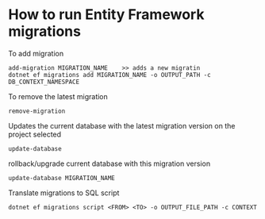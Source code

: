 # How to run Entity Framework migrations

To add migration
```
add-migration MIGRATION_NAME	>> adds a new migratin
dotnet ef migrations add MIGRATION_NAME -o OUTPUT_PATH -c DB_CONTEXT_NAMESPACE
```

To remove the latest migration
```
remove-migration
```

Updates the current database with the latest migration version on the project selected
```
update-database	
```

rollback/upgrade current database with this migration version
```
update-database MIGRATION_NAME
```

Translate migrations to SQL script
```
dotnet ef migrations script <FROM> <TO> -o OUTPUT_FILE_PATH -c CONTEXT
```